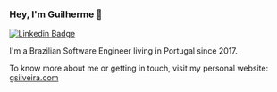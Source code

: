 ### Hey, I'm Guilherme 👋

[![Linkedin Badge](https://img.shields.io/badge/-LinkedIn-blue?style=flat-square&logo=Linkedin&logoColor=white&link=https://www.linkedin.com/in/gsilveiradev/)](https://www.linkedin.com/in/gsilveiradev/)

I'm a Brazilian Software Engineer living in Portugal since 2017.

To know more about me or getting in touch, visit my personal website: [gsilveira.com](http://www.gsilveira.com/)
